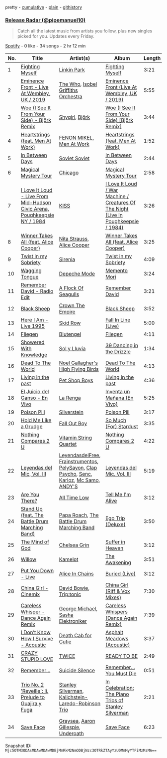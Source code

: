 pretty - [cumulative](/playlists/cumulative/37i9dQZEVXbsnqEAM3EBaJ.md) - [plain](/playlists/plain/37i9dQZEVXbsnqEAM3EBaJ) - [githistory](https://github.githistory.xyz/mackorone/spotify-playlist-archive/blob/main/playlists/plain/37i9dQZEVXbsnqEAM3EBaJ)

### [Release Radar \(@pipemanuel10\)](https://open.spotify.com/playlist/37i9dQZEVXbsnqEAM3EBaJ)

> Catch all the latest music from artists you follow, plus new singles picked for you\. Updates every Friday.

[Spotify](https://open.spotify.com/user/spotify) - 0 like - 34 songs - 2 hr 12 min

| No. | Title | Artist(s) | Album | Length |
|---|---|---|---|---|
| 1 | [Fighting Myself](https://open.spotify.com/track/5CVZeK7bOC9QxYcZ9gJ5X2) | [Linkin Park](https://open.spotify.com/artist/6XyY86QOPPrYVGvF9ch6wz) | [Fighting Myself](https://open.spotify.com/album/0S1tvjDaar0S6LaRJAFcWF) | 3:21 |
| 2 | [Eminence Front \- Live At Wembley, UK / 2019](https://open.spotify.com/track/3C82dBjMsLmOxBC9CdukX4) | [The Who](https://open.spotify.com/artist/67ea9eGLXYMsO2eYQRui3w), [Isobel Griffiths Orchestra](https://open.spotify.com/artist/0LI0zBCk7MqZmKDAsD2aDz) | [Eminence Front \(Live At Wembley, UK / 2019\)](https://open.spotify.com/album/2haHhluMK70wydfarjO6xX) | 5:55 |
| 3 | [Woe \(I See It From Your Side\) \- Björk Remix](https://open.spotify.com/track/1cfLiIKKcBE2ReK1YW3Zu4) | [Shygirl](https://open.spotify.com/artist/3M3wTTCDwicRubwMyHyEDy), [Björk](https://open.spotify.com/artist/7w29UYBi0qsHi5RTcv3lmA) | [Woe \(I See It From Your Side\) \[Björk Remix\]](https://open.spotify.com/album/385JXSHV11PUnppjIvepfb) | 3:44 |
| 4 | [Heartstrings \(feat\. Men At Work\)](https://open.spotify.com/track/7lAZCWy3JF1Ujgy2womI68) | [FENON MIKEL](https://open.spotify.com/artist/3fa1iFZ40gVALqyIlh1DVt), [Men At Work](https://open.spotify.com/artist/0f3EsoviYnRKTkmayI3cux) | [Heartstrings \(feat\. Men At Work\)](https://open.spotify.com/album/7y9OLJtYHJAPSknCehRGzL) | 1:52 |
| 5 | [In Between Days](https://open.spotify.com/track/0yxoRog8ICsQfMilqtXjqZ) | [Soviet Soviet](https://open.spotify.com/artist/5BC3lvcEEOqVrqMaPjYrgu) | [In Between Days](https://open.spotify.com/album/5n7si8hMvAU6tysyu7mr0c) | 2:44 |
| 6 | [Magical Mystery Tour](https://open.spotify.com/track/5nKliAyd1vA7ojwU1W3eui) | [Chicago](https://open.spotify.com/artist/3iDD7bnsjL9J4fO298r0L0) | [Magical Mystery Tour](https://open.spotify.com/album/5VJWGEc9eVnU3NsAYvJdYk) | 2:58 |
| 7 | [I Love It Loud \- Live From Mid\-Hudson Civic Arena, Poughkeepsie NY / 1984](https://open.spotify.com/track/4tO0o3EJBts4mPKmg3UeQZ) | [KISS](https://open.spotify.com/artist/07XSN3sPlIlB2L2XNcTwJw) | [I Love It Loud / War Machine / Creatures Of The Night \(Live In Poughkeepsie / 1984\)](https://open.spotify.com/album/1JRni6I2kfYrc5hl1rE5Kb) | 3:26 |
| 8 | [Winner Takes All \(feat\. Alice Cooper\)](https://open.spotify.com/track/0zfjIcTc40MVFSGmGjHI9V) | [Nita Strauss](https://open.spotify.com/artist/73GhYkwfPQzmfJb1cdPqPf), [Alice Cooper](https://open.spotify.com/artist/3EhbVgyfGd7HkpsagwL9GS) | [Winner Takes All \(feat\. Alice Cooper\)](https://open.spotify.com/album/3h5f0wgybbpyb8wm9xg4oQ) | 3:25 |
| 9 | [Twist in my Sobriety](https://open.spotify.com/track/5fSEjc65NPu8bhxVzXnfWG) | [Sirenia](https://open.spotify.com/artist/5FXMcILCOMjljRTV6cLoiE) | [Twist in my Sobriety](https://open.spotify.com/album/0EhGW5E4U1T7Qj81zkq2el) | 4:09 |
| 10 | [Wagging Tongue](https://open.spotify.com/track/5g2GhW0Xdc0HHwUCaKkmRQ) | [Depeche Mode](https://open.spotify.com/artist/762310PdDnwsDxAQxzQkfX) | [Memento Mori](https://open.spotify.com/album/3QWc9HhBWgk9dIEwOkJx4q) | 3:24 |
| 11 | [Remember David \- Radio Edit](https://open.spotify.com/track/4JKy29kHufLOvbPXJCe3ai) | [A Flock Of Seagulls](https://open.spotify.com/artist/0uAjBatvB4ubpd4kCfjmNt) | [Remember David](https://open.spotify.com/album/34IAqi8ajaDj701ErVA6dg) | 3:21 |
| 12 | [Black Sheep](https://open.spotify.com/track/2izSnazOLEjr2N8ioPj2tQ) | [Crown The Empire](https://open.spotify.com/artist/2vKiJjsgjgqIECUyYeIVvO) | [Black Sheep](https://open.spotify.com/album/7dOV7dlS4FDKXpWp4TdCoX) | 3:52 |
| 13 | [Here I Am \- Live 1995](https://open.spotify.com/track/0iHfzrMmfgmhFPR8cNawuo) | [Skid Row](https://open.spotify.com/artist/4opTS86dN9uO313J9CE8xg) | [Fall In Line \(Live\)](https://open.spotify.com/album/3Z727Un55UoG0xsbBz9W2i) | 5:00 |
| 14 | [Fliegen](https://open.spotify.com/track/1cVYXLicQk4b4dDtriIvIK) | [Blutengel](https://open.spotify.com/artist/2SRu9oxCg91Omb2yMFzttR) | [Fliegen](https://open.spotify.com/album/1yRZFRNcCmyx8CHX4wTg6p) | 4:11 |
| 15 | [Showered With Knowledge](https://open.spotify.com/track/1wJn6lrLvfFFXYPkWNdUIW) | [Sol y Lluvia](https://open.spotify.com/artist/6iGoMyoSIjyTxbCRyHREtI) | [39 Dancing in the Drizzle](https://open.spotify.com/album/742OPXNLhjcOn1h8XRt8Vy) | 1:34 |
| 16 | [Dead To The World](https://open.spotify.com/track/1HuR4jf1BdzTIba7raFsPR) | [Noel Gallagher's High Flying Birds](https://open.spotify.com/artist/7sjttK1WcZeyLPn3IsQ62L) | [Dead To The World](https://open.spotify.com/album/3SVwQmt2Eu8Hr63m3rT3zn) | 4:13 |
| 17 | [Living in the past](https://open.spotify.com/track/1TzlQZCtmoPzsZUt1z2BZ7) | [Pet Shop Boys](https://open.spotify.com/artist/2ycnb8Er79LoH2AsR5ldjh) | [Living in the past](https://open.spotify.com/album/5K7oSjHEwb8d0WKnBtUJoj) | 4:36 |
| 18 | [El Juicio del Ganso \- En Vivo](https://open.spotify.com/track/3F0AqUi23yKEamhnjXTrSR) | [La Renga](https://open.spotify.com/artist/30fEdZPXgWfC4sNttcyB3C) | [Inventa un Mañana \(En Vivo\)](https://open.spotify.com/album/4UQ9lwuThqGMWNCS5UlSqF) | 5:25 |
| 19 | [Poison Pill](https://open.spotify.com/track/7u0uisz8AVu8vTeEYyq4XM) | [Silverstein](https://open.spotify.com/artist/1Tsag5J854qxeOo2apszug) | [Poison Pill](https://open.spotify.com/album/3BGvaxQ6xxWxTM9sJYTvca) | 3:17 |
| 20 | [Hold Me Like a Grudge](https://open.spotify.com/track/7u2nN6yhi4SfFyMHLE032Q) | [Fall Out Boy](https://open.spotify.com/artist/4UXqAaa6dQYAk18Lv7PEgX) | [So Much \(For\) Stardust](https://open.spotify.com/album/5mWnMYLnfcnkDOCojHW6O1) | 3:35 |
| 21 | [Nothing Compares 2 U](https://open.spotify.com/track/3naNsTepLAuwcBfcnAdhVe) | [Vitamin String Quartet](https://open.spotify.com/artist/6MERXsiRbur2oJZFgYRDKz) | [Nothing Compares 2 U](https://open.spotify.com/album/5rg0eZ1r4inp286NCvL8Bd) | 4:22 |
| 22 | [Leyendas del Mic, Vol\. III](https://open.spotify.com/track/1el4PB6DPL3DGhxpKPg8Sh) | [LeyendasdelFree](https://open.spotify.com/artist/0pqDSWOxO8cUDJrIQwEHHn), [Frainstrumentos](https://open.spotify.com/artist/1XIFZexGu17xwWAjdFBLwI), [PelySayon](https://open.spotify.com/artist/5bjc7tpB5IoqzWVy3ZV93T), [Clap Psycho](https://open.spotify.com/artist/4dX6dhS8e0BIoLqp9YByvC), [Senc](https://open.spotify.com/artist/12cygJZmz2aa87fXBgThs6), [Karloz](https://open.spotify.com/artist/1K1pt9uJfTMyJYaoiz1fdJ), [Mc Samo](https://open.spotify.com/artist/4lwXp3kVfxqwRA7LF8awdw), [ANDY'S](https://open.spotify.com/artist/6Ew6fMQrQ8YZbaxdsfs8l6) | [Leyendas del Mic, Vol\. III](https://open.spotify.com/album/64BD8r4QJYkzFSAaSCFiGS) | 5:19 |
| 23 | [Are You There?](https://open.spotify.com/track/4xN3AWi8wsaVA1j9J426qE) | [All Time Low](https://open.spotify.com/artist/46gyXjRIvN1NL1eCB8GBxo) | [Tell Me I'm Alive](https://open.spotify.com/album/5eJl0AxsyDIyO5B1tgET3D) | 3:12 |
| 24 | [Stand Up \(feat\. The Battle Drum Marching Band\)](https://open.spotify.com/track/3axomqagNVJCINvAjDGDYd) | [Papa Roach](https://open.spotify.com/artist/4RddZ3iHvSpGV4dvATac9X), [The Battle Drum Marching Band](https://open.spotify.com/artist/71y7Vv0TCOzeFXcBQwuG1L) | [Ego Trip \(Deluxe\)](https://open.spotify.com/album/0cjCJprou4GNLdDAWlJ2fc) | 3:50 |
| 25 | [The Mind of God](https://open.spotify.com/track/0t2RjyABc0IIVP9wbRA7kA) | [Chelsea Grin](https://open.spotify.com/artist/4UgQ3EFa8fEeaIEg54uV5b) | [Suffer in Heaven](https://open.spotify.com/album/1PAwmSRkAc4nvRmDmFCe0x) | 3:12 |
| 26 | [Willow](https://open.spotify.com/track/0Y3JU2NmksU7dd9iWxQFHd) | [Kamelot](https://open.spotify.com/artist/7gTbq5nTZGQIUgjEGXQpOS) | [The Awakening](https://open.spotify.com/album/5DluQzwyljDIzV0i5XSqfE) | 3:51 |
| 27 | [Put You Down \- Live](https://open.spotify.com/track/1KtcoMqjzFva50M3MFleLl) | [Alice In Chains](https://open.spotify.com/artist/64tNsm6TnZe2zpcMVMOoHL) | [Buried \(Live\)](https://open.spotify.com/album/3J19k6oHkIYygdbuDgZfL3) | 3:12 |
| 28 | [China Girl \- Cinemix](https://open.spotify.com/track/6S6r6DVJTEaKrHjXouXkDU) | [David Bowie](https://open.spotify.com/artist/0oSGxfWSnnOXhD2fKuz2Gy), [Trip:tonic](https://open.spotify.com/artist/6yjxs6JrPRxwmCfXUJUEp5) | [China Girl \(Riff & Vox Mixes\)](https://open.spotify.com/album/1fjD6WYAoxf33Cihy8YjQD) | 7:30 |
| 29 | [Careless Whisper \- Dance Again Remix](https://open.spotify.com/track/1XVABOeb3TLa504dWQLeus) | [George Michael](https://open.spotify.com/artist/19ra5tSw0tWufvUp8GotLo), [Sasha Elektroniker](https://open.spotify.com/artist/1potfEkpwJSilfSYH2AtJ5) | [Careless Whispers \(Dance Again Remix\)](https://open.spotify.com/album/6coitKUK8bSwJTTTOGHxBz) | 7:39 |
| 30 | [I Don’t Know How I Survive \- Acoustic](https://open.spotify.com/track/12GEJSBjroCELIxLEnl3mC) | [Death Cab for Cutie](https://open.spotify.com/artist/0YrtvWJMgSdVrk3SfNjTbx) | [Asphalt Meadows \(Acoustic\)](https://open.spotify.com/album/6hRYTGSMlOgLU4KxcHFMJK) | 3:37 |
| 31 | [CRAZY STUPID LOVE](https://open.spotify.com/track/0jn8sYeWOdYHjdF2cBmF75) | [TWICE](https://open.spotify.com/artist/7n2Ycct7Beij7Dj7meI4X0) | [READY TO BE](https://open.spotify.com/album/7hzP5i7StxYG4StECA0rrJ) | 2:49 |
| 32 | [Remember...](https://open.spotify.com/track/0nTGTdfcCSlVWjGK2jHZGq) | [Suicide Silence](https://open.spotify.com/artist/6HZr7Fs2VfV1PYHIwo8Ylc) | [Remember..\. You Must Die](https://open.spotify.com/album/3mwVBK8eS1JkOoCs2fYiAr) | 0:51 |
| 33 | [Trio No\. 2 'Reveille': Ii\. Prelude to Guajira y Fuga](https://open.spotify.com/track/3qYo08xufG1Zf78XcDfaJ2) | [Stanley Silverman](https://open.spotify.com/artist/2TvPBulHtfwAkQUDyc7JQW), [Kalichstein\-Laredo\-Robinson Trio](https://open.spotify.com/artist/4aEnJ2zxUNxF08rZ1cvihy) | [In Celebration: The Piano Trios of Stanley Silverman](https://open.spotify.com/album/5EG7zLDM8bFjyvddqYMrqJ) | 2:21 |
| 34 | [Save Face](https://open.spotify.com/track/6bo9WfTpX4pSsd0HZO8neM) | [Graysea](https://open.spotify.com/artist/2ARLxGqlg0rKKxe6bPHXtV), [Aaron Gillespie](https://open.spotify.com/artist/5B2GfbXgossZt9SE08Iqn6), [Underoath](https://open.spotify.com/artist/3GzWhE2xadJiW8MqRKIVSK) | [Save Face](https://open.spotify.com/album/0LV8a81HrP6fPxEPXvVjS7) | 6:23 |

Snapshot ID: `Mjc5OTM3ODAsMDAwMDAwMDBjMmRkM2NmODBjNzc3OTRkZTAyYzU0MmMyYTFiMzMzMA==`
